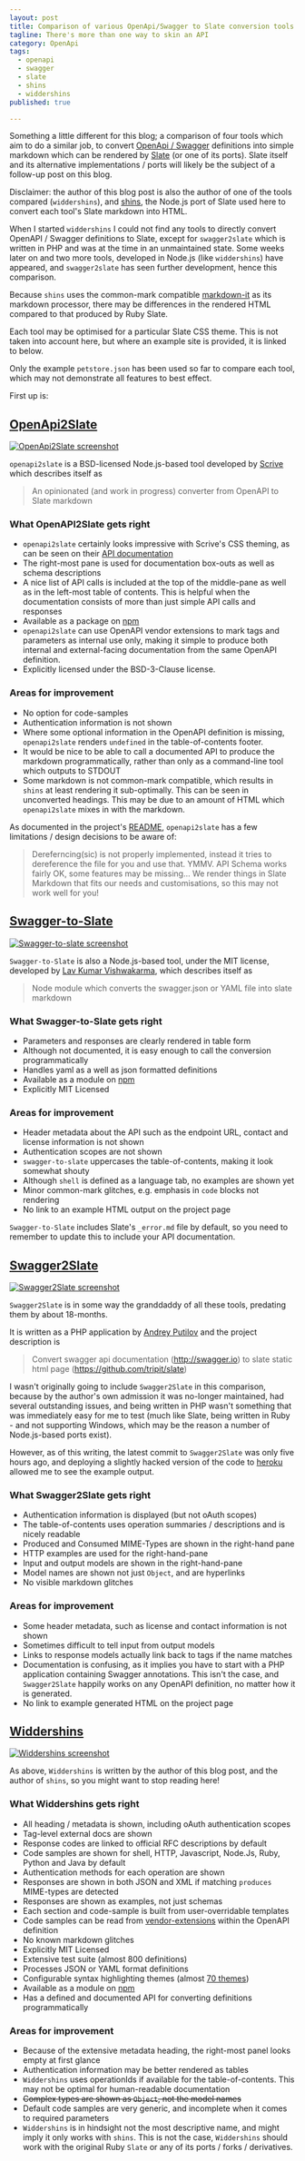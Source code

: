 ```yaml
---
layout: post
title: Comparison of various OpenApi/Swagger to Slate conversion tools
tagline: There's more than one way to skin an API
category: OpenApi
tags:
  - openapi
  - swagger
  - slate
  - shins
  - widdershins
published: true

---
```

Something a little different for this blog; a comparison of four tools which aim to do a similar job, to convert 
[OpenApi / Swagger](https://www.openapis.org/specification/repo) definitions into simple markdown which can be rendered by 
[Slate](https://github.com/lord/slate) (or one of its ports). Slate itself and its alternative implementations / ports will 
likely be the subject of a follow-up post on this blog.

Disclaimer: the author of this blog post is also the author of one of the tools compared (`widdershins`), and 
[shins](https://github.com/mermade/shins), the Node.js port of Slate used here to convert each tool's Slate markdown into HTML.

When I started `widdershins` I could not find any tools to directly convert OpenAPI / Swagger definitions to Slate, except for
`swagger2slate` which is written in PHP and was at the time in an unmaintained state. Some weeks later on and two more tools, 
developed in Node.js (like `widdershins`) have appeared, and `swagger2slate` has seen further development, hence this comparison.

Because `shins` uses the common-mark compatible [markdown-it](https://github.com/markdown-it/markdown-it) as its markdown
processor, there may be differences in the rendered HTML compared to that produced by Ruby Slate.

Each tool may be optimised for a particular Slate CSS theme. This is not taken into account here, but where an example site
is provided, it is linked to below.

Only the example `petstore.json` has been used so far to compare each tool, which may not demonstrate all features to best effect.

First up is:

## [OpenApi2Slate](https://github.com/scrive/openapi2slate)

[![OpenApi2Slate screenshot](https://github.com/Mermade/oa2s-comparison/blob/master/docs/openapi2slate.png?raw=true)](https://mermade.github.io/oa2s-comparison/openapi2slate.html)

`openapi2slate` is a BSD-licensed Node.js-based tool developed by [Scrive](https://github.com/scrive/) which describes itself as

> An opinionated (and work in progress) converter from OpenAPI to Slate markdown

### What OpenAPI2Slate gets right

* `openapi2slate` certainly looks impressive with Scrive's CSS theming, as can be seen on their 
[API documentation](http://apidocs.scrive.com/)
* The right-most pane is used for documentation box-outs as well as schema descriptions
* A nice list of API calls is included at the top of the middle-pane as well as in the left-most table of contents. This is helpful
when the documentation consists of more than just simple API calls and responses
* Available as a package on [npm](https://www.npmjs.com/package/openapi2slate)
* `openapi2slate` can use OpenAPI vendor extensions to mark tags and parameters as internal use only, making it simple to 
produce both internal and external-facing documentation from the same OpenAPI definition.
* Explicitly licensed under the BSD-3-Clause license.

### Areas for improvement

* No option for code-samples
* Authentication information is not shown
* Where some optional information in the OpenAPI definition is missing, `openapi2slate` renders `undefined` in the table-of-contents
footer.
* It would be nice to be able to call a documented API to produce the markdown programmatically, rather than only as a command-line
tool which outputs to STDOUT
* Some markdown is not common-mark compatible, which results in `shins` at least rendering it sub-optimally. This can be seen in 
unconverted headings. This may be due to an amount of HTML which `openapi2slate` mixes in with the markdown.

As documented in the project's [README](https://github.com/scrive/openapi2slate/blob/master/README.md), `openapi2slate` 
has a few limitations / design decisions to be aware of:

> Dereferncing(sic) is not properly implemented, instead it tries to dereference the file for you and use that. YMMV.
> API Schema works fairly OK, some features may be missing...
> We render things in Slate Markdown that fits our needs and customisations, so this may not work well for you!

## [Swagger-to-Slate](https://github.com/lavkumarv/swagger-to-slate)

[![Swagger-to-slate screenshot](https://github.com/Mermade/oa2s-comparison/blob/master/docs/swaggerToSlate.png?raw=true)](https://mermade.github.io/oa2s-comparison/swagger-to-slate.html)

`Swagger-to-Slate` is also a Node.js-based tool, under the MIT license, developed by 
[Lav Kumar Vishwakarma](https://github.com/lavkumarv), which describes itself as

> Node module which converts the swagger.json or YAML file into slate markdown 

### What Swagger-to-Slate gets right

* Parameters and responses are clearly rendered in table form
* Although not documented, it is easy enough to call the conversion programmatically
* Handles yaml as a well as json formatted definitions
* Available as a module on [npm](https://www.npmjs.com/package/swagger-to-slate)
* Explicitly MIT Licensed

### Areas for improvement

* Header metadata about the API such as the endpoint URL, contact and license information is not shown
* Authentication scopes are not shown
* `swagger-to-slate` uppercases the table-of-contents, making it look somewhat shouty
* Although `shell` is defined as a language tab, no examples are shown yet
* Minor common-mark glitches, e.g. emphasis in `code` blocks not rendering
* No link to an example HTML output on the project page

`Swagger-to-Slate` includes Slate's `_error.md` file by default, so you need to remember to update this to include your 
API documentation.

## [Swagger2Slate](https://github.com/e96/swagger2slate)

[![Swagger2Slate screenshot](https://github.com/Mermade/oa2s-comparison/blob/master/docs/swagger2slate.png?raw=true)](https://mermade.github.io/oa2s-comparison/swagger2slate.html)

`Swagger2Slate` is in some way the granddaddy of all these tools, predating them by about 18-months.

It is written as a PHP application by [Andrey Putilov](https://github.com/m8rge) and the project description is

> Convert swagger api documentation (http://swagger.io) to slate static html page (https://github.com/tripit/slate) 

I wasn't originally going to include `Swagger2Slate` in this comparison, because by the author's own admission it was
no-longer maintained, had several outstanding issues, and being written in PHP wasn't something that was immediately easy
for me to test (much like Slate, being written in Ruby - and not supporting Windows, which may be the reason a number of
Node.js-based ports exist).

However, as of this writing, the latest commit to `Swagger2Slate` was only five hours ago, and deploying a slightly hacked
version of the code to [heroku](https://swagger2slate.herokuapp.com) allowed me to see the example output.

### What Swagger2Slate gets right

* Authentication information is displayed (but not oAuth scopes)
* The table-of-contents uses operation summaries / descriptions and is nicely readable
* Produced and Consumed MIME-Types are shown in the right-hand pane
* HTTP examples are used for the right-hand-pane
* Input and output models are shown in the right-hand-pane
* Model names are shown not just `Object`, and are hyperlinks 
* No visible markdown glitches

### Areas for improvement

* Some header metadata, such as license and contact information is not shown
* Sometimes difficult to tell input from output models
* Links to response models actually link back to tags if the name matches
* Documentation is confusing, as it implies you have to start with a PHP application containing Swagger annotations. This isn't 
the case, and `Swagger2Slate` happily works on any OpenAPI definition, no matter how it is generated.
* No link to example generated HTML on the project page

## [Widdershins](https:/github.com/mermade/widdershins)

[![Widdershins screenshot](https://github.com/Mermade/oa2s-comparison/blob/master/docs/widdershins.png?raw=true)](https://mermade.github.io/oa2s-comparison/widdershins.html)

As above, `Widdershins` is written by the author of this blog post, and the author of `shins`, so you might want to stop
reading here!

### What Widdershins gets right

* All heading / metadata is shown, including oAuth authentication scopes
* Tag-level external docs are shown
* Response codes are linked to official RFC descriptions by default
* Code samples are shown for shell, HTTP, Javascript, Node.Js, Ruby, Python and Java by default
* Authentication methods for each operation are shown
* Responses are shown in both JSON and XML if matching `produces` MIME-types are detected
* Responses are shown as examples, not just schemas
* Each section and code-sample is built from user-overridable templates
* Code samples can be read from [vendor-extensions](https://github.com/Rebilly/ReDoc/blob/master/docs/redoc-vendor-extensions.md#operation-object-vendor-extensions)
within the OpenAPI definition
* No known markdown glitches
* Explicitly MIT Licensed
* Extensive test suite (almost 800 definitions)
* Processes JSON or YAML format definitions
* Configurable syntax highlighting themes (almost [70 themes](https://highlightjs.org/static/demo/))
* Available as a module on [npm](https://www.npmjs.com/package/widdershins)
* Has a defined and documented API for converting definitions programmatically

### Areas for improvement

* Because of the extensive metadata heading, the right-most panel looks empty at first glance
* Authentication information may be better rendered as tables
* `Widdershins` uses operationIds if available for the table-of-contents. This may not be optimal for human-readable documentation
* ~~Complex types are shown as `Object`, not the model names~~
* Default code samples are very generic, and incomplete when it comes to required parameters
* `Widdershins` is in hindsight not the most descriptive name, and might imply it only works with `shins`. This is not the case,
`Widdershins` should work with the original Ruby `Slate` or any of its ports / forks / derivatives.
